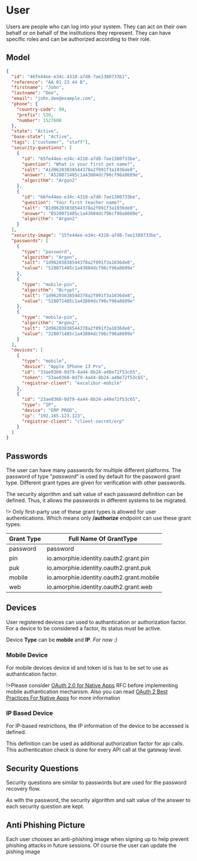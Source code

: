 # User

Users are people who can log into your system. They can act on their own behalf or on behalf of the institutions they represent. They can have specific roles and can be authorized according to their role.

## Model

```json
{
  "id": "46fe44ee-e34c-4318-a7d8-7ae1380733b1",
  "reference": "AA 01 23 44 B",
  "firstname": "John",
  "lastname": "Dee",
  "email": "john.dee@example.com",
  "phone": {
    "country-code": 90,
    "prefix": 530,
    "number": 1527608
  },
  "state": "Active",
  "base-state": "Active",
  "tags": ["customer", "staff"],
  "security-questions": [
    {
      "id": "65fe44ee-e34c-4318-a7d8-7ae1380733be",
      "question": "What is your first pet name?",
      "salt": "A1d96203838544378a2f091f3a1036de8",
      "answer": "A528071485c1a43804dc796cf98a8609e",
      "algorithm": "Argon2"
    },
    {
      "id": "66fe44ee-e34c-4318-a7d8-7ae1380733be",
      "question": "Your first teacher name?",
      "salt": "B1d96203838544378a2f091f3a1036de8",
      "answer": "B528071485c1a43804dc796cf98a8609e",
      "algorithm": "Argon2"
    }
  ],
  "security-image": "15fe44ee-e34c-4318-a7d8-7ae1380733be",
  "passwords": [
    {
      "type": "password",
      "algorithm": "Argon",
      "salt": "1d96203838544378a2f091f3a1036de8",
      "value": "528071485c1a43804dc796cf98a8609e"
    },
    {
      "type": "mobile-pin",
      "algorithm": "Bcrypt",
      "salt": "1d96203838544378a2f091f3a1036de8",
      "value": "528071485c1a43804dc796cf98a8609e"
    },
    {
      "type": "mobile-pin",
      "algorithm": "Argon2",
      "salt": "2d96203838544378a2f091f3a1036de8",
      "value": "328071485c1a43804dc796cf98a8609e"
    }
  ],
  "devices": [
    {
      "type": "mobile",
      "device": "Apple IPhone 13 Pro",
      "id": "33ae0360-0d79-4a44-8b24-a40e72f53c65",
      "token": "53ae0360-0d79-4a44-8b24-a40e72f53c65",
      "registrar-client": "excalibur-mobile"
    },
    {
      "id": "23ae0360-0d79-4a44-8b24-a40e72f53c65",
      "type": "IP",
      "device": "ERP PROD",
      "ip": "192.165.123.123",
      "registrar-client": "client-secret/erp"
    }
  ]
}
```

## Passwords

The user can have many passwords for multiple different platforms. The password of type "_password_" is used by default for the password grant type. Different grant types are given for verification with other passwords.

The security algorithm and salt value of each password definition can be defined. Thus, it allows the passwords in different systems to be migrated.

!> Only first-party use of these grant types is allowed for user authentications. Which means only **/authorize** endpoint can use these grant types.

| Grant Type | Full Name Of GrantType                   |
| ---------- | ---------------------------------------- |
| password   | password                                 |
| pin        | io.amorphie.identity.oauth2.grant.pin    |
| puk        | io.amorphie.identity.oauth2.grant.puk    |
| mobile     | io.amorphie.identity.oauth2.grant.mobile |
| web        | io.amorphie.identity.oauth2.grant.web    |

## Devices

User registered devices can used to authantication or authorization factor. For a device to be considered a factor, its status must be active.

Device **Type** can be **mobile** and **IP**. _For now :)_

### Mobile Device

For mobile devices device id and token id is has to be set to use as authantication factor.

!>Please consider [OAuth 2.0 for Native Apps](https://www.rfc-editor.org/rfc/rfc8252) RFC before implementing mobile authantication mechanism. Also you can read [OAuth 2 Best Practices For Native Apps](https://auth0.com/blog/oauth-2-best-practices-for-native-apps) for more information

### IP Based Device

For IP-based restrictions, the IP information of the device to be accessed is defined.

This definition can be used as additional authorization factor for api calls. This authentication check is done for every API call at the gateway level.

## Security Questions

Security questions are similar to passwords but are used for the password recovery flow.

As with the password, the security algorithm and salt value of the answer to each security question are kept.

## Anti Phishing Picture

Each user chooses an anti-phishing image when signing up to help prevent phishing attacks in future sessions. Of course the user can update the pishing image
